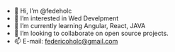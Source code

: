 - 👋 Hi, I’m @fedeholc
- 👀 I’m interested in Wed Develpment
- 🌱 I’m currently learning Angular, React, JAVA
- 💞️ I’m looking to collaborate on open source projects.
- 📫 E-mail: federicoholc@gmail.com
